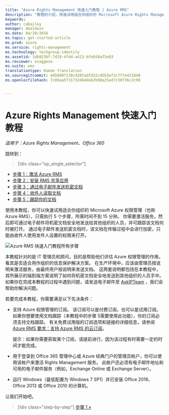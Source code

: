 ```yaml
---
title: "Azure Rights Management 快速入门教程 | Azure RMS"
description: "教程的介绍，快速试用适合你组织的 Microsoft Azure Rights Management，只需执行 5 个步骤，所需时间不到 15 分钟。"
keywords: 
author: cabailey
manager: mbaldwin
ms.date: 04/28/2016
ms.topic: get-started-article
ms.prod: azure
ms.service: rights-management
ms.technology: techgroup-identity
ms.assetid: 1db923bf-7d19-4fdd-a413-bfeb58af5e03
ms.reviewer: esaggese
ms.suite: ems
translationtype: Human Translation
ms.sourcegitcommit: ed50d87138c428fadfd22cd5b3ef3c7f7e421848
ms.openlocfilehash: 7c89aa5f31732464dab2b90a25ad7c50f36c2c99


---
```


# Azure Rights Management 快速入门教程

*适用于：Azure Rights Management、Office 365*

跳转到： 
> [!div class="op_single_selector"]
- [步骤 1：激活 Azure RMS](tutorial-step1.md)
- [步骤 2：安装 RMS 共享应用](tutorial-step2.md)
- [步骤 3：通过电子邮件发送机密文档](tutorial-step3.md)
- [步骤 4：收件人读取文档](tutorial-step4.md)
- [步骤 5：跟踪你的文档](tutorial-step5.md)

使用本教程，你可以快速试用适合你组织的 Microsoft Azure 权限管理（也称 Azure RMS），只需执行 5 个步骤，所需时间不到 15 分钟。 你需要激活服务，然后即可通过电子邮件将机密文档安全地发送给其他组织的人员，并可跟踪该文档何时被打开。 通过电子邮件发送机密文档时，该文档在传输过程中会进行加密，只能由收件人使用发件人设置的权限来打开。

![Azure RMS 快速入门教程所有步骤](../media/AzRMS_QuickStartStepsAll.PNG)

本教程针对的是 IT 管理员和顾问，目的是帮助他们评估 Azure 权限管理的作用，看其是否适合用作组织的信息保护解决方案。 在生产环境中，应该由管理员按说明来激活服务，由最终用户按说明来发送文档。 这两套说明都包括在本教程中，其所展示的端到端方案说明了如何将机密文档安全地发送到其他组织的人员手中。 如果你在完成本教程的过程中遇到问题，请发送电子邮件至 [AskIPTeam](mailto:askipteam@microsoft.com?subject=Having%20problems%20with%20the%20Quick%20Start%20tutorial) ，我们会帮助你解决问题。

若要完成本教程，你需要满足以下先决条件：

-   支持 Azure 权限管理的订阅。 该订阅可以是付费订阅，也可以是试用订阅。 如果你想要使用文档跟踪（本教程中的步骤 5需要使用此功能），你的订阅必须支持文档跟踪。 有关免费试用版的订阅选项和链接的详细信息，请参阅 [Azure RMS 要求：支持 Azure RMS 的云订阅](requirements-subscriptions.md)。

    提示：如果你需要获取某个订阅，请提前进行，因为该过程有时需要一定的时间才能完成。

-   用于登录到 Office 365 管理中心或 Azure 经典门户的管理员帐户，你可以使用该帐户来激活 Rights Management 服务。 此帐户还必须有电子邮件地址和可用的电子邮件服务（例如，Exchange Online 或 Exchange Server）。

-   运行 Windows（最低配置为 Windows 7 SP1）并已安装 Office 2016、Office 2013 或 Office 2010 的计算机。

让我们开始吧。

>[!div class="step-by-step"]
[步骤 1 »](tutorial-step1.md)






<!--HONumber=Jun16_HO4-->


